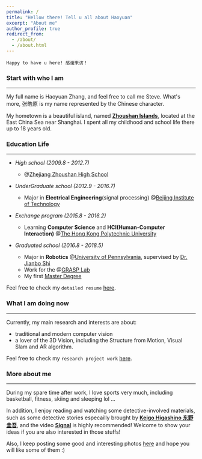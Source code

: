 ```yaml
---
permalink: /
title: "Hellow there! Tell u all about Haoyuan"
excerpt: "About me"
author_profile: true
redirect_from: 
  - /about/
  - /about.html
---
```


`Happy to have u here! 感谢来访！`



### Start with who I am
------------------
My full name is Haoyuan Zhang, and feel free to call me Steve. What's more, 张皓原 is my name represented by the Chinese character. 

My hometown is a beautiful island, named **[Zhoushan Islands](https://zh.wikipedia.org/wiki/%E8%88%9F%E5%B1%B1%E7%BE%A4%E5%B2%9B)**, located at the East China Sea near Shanghai. I spent all my childhood and school life there up to 18 years old.





### Education Life
--------------
- *High school (2009.8 - 2012.7)*        
  - @[Zhejiang Zhoushan High School](http://www.zjzszx.cn)

- *UnderGraduate school (2012.9 - 2016.7)*        
  - Major in **Electrical Engineering**(signal processing) @[Beijing Institute of Technology](http://www.bit.edu.cn/)
  
- *Exchange program (2015.8 - 2016.2)*        
  - Learning **Computer Science** and **HCI(Human-Computer Interaction)** @[The Hong Kong Polytechnic University](https://www.polyu.edu.hk/web/en/home/index.html)
  
- *Graduated school (2016.8 - 2018.5)*        
  - Major in **Robotics** @[University of Pennsylvania](https://www.upenn.edu/), supervised by [Dr. Jianbo Shi](http://www.cis.upenn.edu/~jshi/)
  - Work for the @[GRASP Lab](https://www.grasp.upenn.edu/)
  - My first [Master Degree](https://www.grasp.upenn.edu/people/haoyuan-zhang)


Feel free to check my `detailed resume` [here](https://haoyuanz13.github.io/cv/).



### What I am doing now
---------------------
Currently, my main research and interests are about:
- traditional and modern computer vision
- a lover of the 3D Vision, including the Structure from Motion, Visual Slam and AR algorithm. 

Feel free to check my `research project work` [here](https://haoyuanz13.github.io/talks/).



### More about me
-------------
During my spare time after work, I love sports very much, including basketball, fitness, skiing and sleeping lol ... 

In addition, I enjoy reading and watching some detective-involved materials, such as some detective stories especailly brought by **[Keigo Higashino 东野圭吾](https://en.wikipedia.org/wiki/Keigo_Higashino)**, and the video **[Signal](https://zh.wikipedia.org/wiki/Signal_(%E9%9B%BB%E8%A6%96%E5%8A%87))** is highly recommended! Welcome to show your ideas if you are also interested in those stuffs! 

Also, I keep posting some good and interesting photos [here](https://haoyuanz13.github.io/portfolio/) and hope you will like some of them :)
